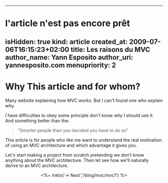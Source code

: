 ----- 
# l'article n'est pas encore prêt
isHidden: true
kind: article
created_at: 2009-07-06T16:15:23+02:00
title: Les raisons du MVC
author_name: Yann Esposito
author_uri: yannesposito.com
menupriority: 2
-----

# Why This article and for whom? #

Many website explaining how MVC works.  But I can't found one who explain why.

I have difficulties to obey some principle don't know *why* I should use it. And something better than the:

> "Smarter people than you decided you have to do so"

This article is for people who like me want to understand the real motivation of using an MVC architecture and which advantage it gives you.

Let's start making a project from scratch pretending we don't know anything about the MVC architecture.  Then let see how we'll naturally derive to an MVC architecture.

<center>
    <p> <%= lnkto('&rarr; Next','/blog/mvc/mvc1') %> </p>
</center>
